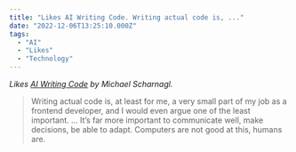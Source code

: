 ```yaml
---
title: "Likes AI Writing Code. Writing actual code is, ..."
date: "2022-12-06T13:25:10.000Z"
tags: 
  - "AI"
  - "Likes"
  - "Technology"
---
```


_Likes [AI Writing Code](https://bits.justmarkup.com/1670314937889/) by Michael Scharnagl._

> Writing actual code is, at least for me, a very small part of my job as a frontend developer, and I would even argue one of the least important. ... It’s far more important to communicate well, make decisions, be able to adapt. Computers are not good at this, humans are.